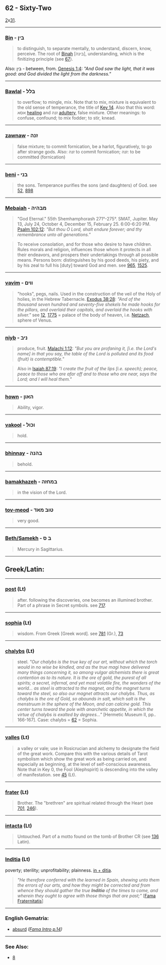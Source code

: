 ## 62 - Sixty-Two
[2](2)x[31](31).

---

### [Bin](/keys/BIN) - בין
> to distinguish, to separate mentally, to understand, discern, know, perceive. The root of [Binah](/keys/BINH) [בינה], understanding, which is the finitizing principle (see [67](67)).

Also: בין - between, from. [Genesis 1:4](http://biblehub.com/genesis/1-4.htm): *"And God saw the light, that it was good: and God divided the light from the darkness."*

---

### [Bawlal](/keys/BLL) - בלל
> to overflow; to mingle, mix. Note that to mix, mixture is equivalent to the old sense of temperance, the title of [Key 14](14). Also that this word: אסא [healing](/keys/ASA) and זנה [adultery](/keys/ZNH), false mixture. Other meanings: to confuse, confound; to mix fodder; to stir, knead.

---

### [zawnaw](/keys/ZNH) - זנה
> false mixture; to commit fornication, be a harlot, figuratively, to go after strange gods. Also: זנה to commit fornication; זנה: to be committed (fornication)

---

### [beni](/keys/BNI) - בני
> the sons. Temperance purifies the sons (and daughters) of God. see [52](52), [898](898)

---

### [Mebaiah](/keys/MBHIH) - מבהיה
> "God Eternal." 55th Shemhamphorash 271°-275°. SMAT, Jupiter. May 13, July 24, October 4, December 15, February 25. 6:00-6:20 PM. [Psalm 102:12](http://biblehub.com/psalms/102-12.htm): *"But thou O Lord, shalt endure forever; and thy remembrance unto all generations."*

> To receive consolation, and for those who desire to have children. Rules morals and religion, influences those whom it protects in all their endeavors, and prospers their undertakings through all possible means. Persons born: distinguishes by his good deeds, his piety, and by his zeal to full his [duty] toward God and men. see [965](965), [1525](1525).

---

### [vavim](/keys/VVIM) - ווים
> "hooks", pegs, nails. Used in the construction of the veil of the Holy of holies, in the Hebrew Tabernacle. [Exodus 38:28](http://biblehub.com/exodus/38-28.htm): *"And of the thousand seven hundred and seventy-five shekels he made hooks for the pillars, and overlaid their capitals, and overlaid the hooks with silver."* see [12](12), [1775](1775) = palace of the body of heaven, i.e. [Netzach](/keys/NTzCh), sphere of Venus.

---

### [niyb](/keys/NIB) - ניב
> produce, fruit. [Malachi 1:12](http://biblehub.com/malachi/1-12.htm): *"But you are profaning it, [i.e. the Lord's name] in that you say, the table of the Lord is polluted and its food (fruit) is contemptible."*

> Also in [Isaiah 87:19](http://biblehub.com/isaiah/87-19.htm): *"I create the fruit of the lips [i.e. speech); peace, peace to those who are afar off and to those who are near, says the Lord; and I will heal them."*

---

### [hown](/keys/HAVN) - האון
> Ability, vigor.

---

### [vakool](/keys/VKVL) - וכול
> hold.

---

### [bhinnay](/keys/BHNH) - בהנה
> behold.

---

### [bamakhazeh](/keys/BMChZH) - במחזה
> in the vision of the Lord.

---

### [tov-meod](/keys/TVB.MAD) - טוב מאד
> very good.

---

### [Beth/Samekh](/keys/B.S) - ב ס
> Mercury in Sagittarius.

---

## Greek/Latin:

---

### [post](/latin?word=post) (Lt)
> after. following the discoveries, one becomes an illumined brother. Part of a phrase in Secret symbols. see [717](717).

---

### [sophia](/latin?word=sophia) (Lt)
> wisdom. From Greek [Greek word]. see [781](781) (Gr.), [73](73)

---

### [chalybs](/latin?word=chalybs) (Lt)
> steel. *"Our chalybs is the true key of our art, without which the torch would in no wise be kindled, and as the true magi have delivered many things concerning it, so among vulgar alchemists there is great contention as to its nature. It is the ore of gold, the purest of all spirits; a secret, infernal, and yet most volatile fire, the wonders of the world... as steel is attracted to the magnet, and the magnet turns toward the steel, so also our magnet attracts our chalybs. Thus, as chalybs is the ore of Gold, so abounds in salt, which salt is the menstruum in the sphere of the Moon, and can calcine gold. This center turns toward the pole with anarchetic appetite, in which the virtue of chalybs is exalted by degrees..."* [Hermetic Museum II, pp.. 166-167]. Case: chalybs = [62](62) = Sophia.

---

### [valles](/latin?word=valles) (Lt)
> a valley or vale; use in Rosicrucian and alchemy to designate the field of the great work. Compare this with the various details of Tarot symbolism which show the great work as being carried on, and especially as beginning, at the level of self-conscious awareness. Note that in Key 0, the Fool (Alephspirit) is descending into the valley of manifestation. see [45](45) (Lt).

---

### [frater](/latin?word=frater) (Lt)
> Brother. The "brethren" are spiritual related through the Heart (see [701](701), [246](246)).

---

### [intacta](/latin?word=intacta) (Lt)
> Untouched. Part of a motto found on the tomb of Brother CR (see [136](136) Latin).

---

### [Inditia](/latin?word=Inditia) (Lt)
poverty; sterility; unprofitability; plainness. [in + ditia](http://archives.nd.edu/cgi-bin/wordz.pl?keyword=inditia).

> *"He therefore conferred with the learned in Spain, shewing unto them the errors of our arts, and how they might be corrected and from whence they should gather the true **Inditia** of the times to come, and wherein they ought to agree with those things that are past;"* [[Fama Fraternitatis](https://archive.org/stream/PaulFosterCase-TheTrueAndInvisibleRosicrucianOrder4thEd-1985#page/n17)]

---

### English Gematria:

- [absurd](/english?word=absurd) *([Fama Intro p.14](https://archive.org/stream/fameconfessionof00vaug#page/n14))*

---

### See Also:

- [8](8)

